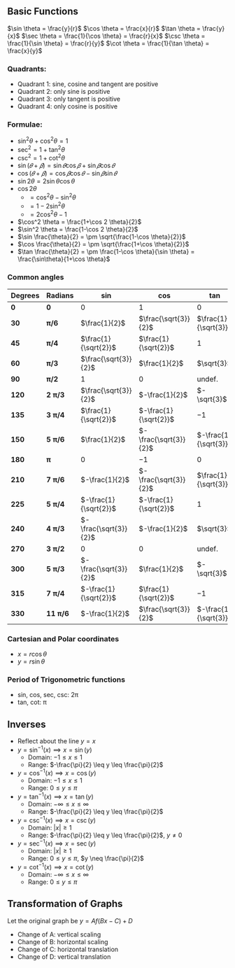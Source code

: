 ## Basic Functions
$\sin \theta = \frac{y}{r}$
$\cos \theta = \frac{x}{r}$
$\tan \theta = \frac{y}{x}$
$\sec \theta = \frac{1}{\cos \theta} = \frac{r}{x}$
$\csc \theta = \frac{1}{\sin \theta} = \frac{r}{y}$
$\cot \theta = \frac{1}{\tan \theta} = \frac{x}{y}$
### Quadrants:
- Quadrant 1: sine, cosine and tangent are positive
- Quadrant 2: only sine is positive
- Quadrant 3: only tangent is positive
- Quadrant 4: only cosine is positive
### Formulae:
- $\sin^{2} \theta+\cos^{2} \theta=1$
- $\sec^{2} = 1 + \tan^{2} \theta$
- $\csc^{2} = 1 + \cot^{2} \theta$
- $\sin (𝜃 + 𝛽)= \sin 𝜃 \cos 𝛽 + \sin 𝛽 \cos 𝜃$
- $\cos (𝜃 + 𝛽)= \cos 𝛽 \cos 𝜃 − \sin 𝛽 \sin 𝜃$
- $\sin 2 \theta= 2 \sin \theta \cos \theta$
- $\cos 2 \theta$
	- $= \cos^2 \theta - \sin^2 \theta$
	- $=1-2\sin^2\theta$
	- $=2\cos^2\theta-1$
- $\cos^2 \theta = \frac{1+\cos 2 \theta}{2}$
- $\sin^2 \theta = \frac{1-\cos 2 \theta}{2}$
- $\sin \frac{\theta}{2} = \pm \sqrt{\frac{1-\cos \theta}{2}}$
- $\cos \frac{\theta}{2} = \pm \sqrt{\frac{1+\cos \theta}{2}}$
- $\tan \frac{\theta}{2} = \pm \frac{1-\cos \theta}{\sin \theta} = \frac{\sin\theta}{1+\cos \theta}$
### Common angles

| Degrees | Radians    | sin                   | cos                   | tan                   | sec                   | csc                   | cot                   |
| ------- | ---------- | --------------------- | --------------------- | --------------------- | --------------------- | --------------------- | --------------------- |
| **0**   | **0**      | 0                     | 1                     | 0                     | undef.                | 1                     | undef.                |
| **30**  | **π/6**    | $\frac{1}{2}$         | $\frac{\sqrt{3}}{2}$  | $\frac{1}{\sqrt{3}}$  | $\frac{2}{\sqrt{3}}$  | $2$                   | $\sqrt{3}$            |
| **45**  | **π/4**    | $\frac{1}{\sqrt{2}}$  | $\frac{1}{\sqrt{2}}$  | $1$                   | $\sqrt{2}$            | $\sqrt{2}$            | $1$                   |
| **60**  | **π/3**    | $\frac{\sqrt{3}}{2}$  | $\frac{1}{2}$         | $\sqrt{3}$            | $2$                   | $\frac{2}{\sqrt{3}}$  | $\frac{1}{\sqrt{3}}$  |
| **90**  | **π/2**    | $1$                   | $0$                   | undef.                | undef.                | $1$                   | $0$                   |
| **120** | **2 π/3**  | $\frac{\sqrt{3}}{2}$  | $-\frac{1}{2}$        | $-\sqrt{3}$           | $-2$                  | $\frac{2}{\sqrt{3}}$  | $-\frac{1}{\sqrt{3}}$ |
| **135** | **3 π/4**  | $\frac{1}{\sqrt{2}}$  | $-\frac{1}{\sqrt{2}}$ | $-1$                  | $-\sqrt{2}$           | $\sqrt{2}$            | $-1$                  |
| **150** | **5 π/6**  | $\frac{1}{2}$         | $-\frac{\sqrt{3}}{2}$ | $-\frac{1}{\sqrt{3}}$ | $-\frac{2}{\sqrt{3}}$ | $2$                   | $-\sqrt{3}$           |
| **180** | **π**      | $0$                   | $-1$                  | $0$                   | $-1$                  | undef.                | undef.                |
| **210** | **7 π/6**  | $-\frac{1}{2}$        | $-\frac{\sqrt{3}}{2}$ | $\frac{1}{\sqrt{3}}$  | $-\frac{2}{\sqrt{3}}$ | $-2$                  | $\sqrt{3}$            |
| **225** | **5 π/4**  | $-\frac{1}{\sqrt{2}}$ | $-\frac{1}{\sqrt{2}}$ | $1$                   | $-\sqrt{2}$           | $-\sqrt{2}$           | $1$                   |
| **240** | **4 π/3**  | $-\frac{\sqrt{3}}{2}$ | $-\frac{1}{2}$        | $\sqrt{3}$            | $-2$                  | $-\frac{2}{\sqrt{3}}$ | $\frac{1}{\sqrt{3}}$  |
| **270** | **3 π/2**  | $0$                   | $0$                   | undef.                | undef.                | $-1$                  | $0$                   |
| **300** | **5 π/3**  | $-\frac{\sqrt{3}}{2}$ | $\frac{1}{2}$         | $-\sqrt{3}$           | $2$                   | $-\frac{2}{\sqrt{3}}$ | $-\frac{1}{\sqrt{3}}$ |
| **315** | **7 π/4**  | $-\frac{1}{\sqrt{2}}$ | $\frac{1}{\sqrt{2}}$  | $-1$                  | $\sqrt{2}$            | $-\sqrt{2}$           | $1$                   |
| **330** | **11 π/6** | $-\frac{1}{2}$        | $\frac{\sqrt{3}}{2}$  | $-\frac{1}{\sqrt{3}}$ | $\frac{2}{\sqrt{3}}$  | $-2$                  | $\sqrt{3}$            |

### Cartesian and Polar coordinates
- $x = r \cos \theta$
- $y = r \sin \theta$
### Period of Trigonometric functions
- sin, cos, sec, csc: 2π
- tan, cot: π

## Inverses
- Reflect about the line $y = x$
- $y = \sin^{-1}(x) \implies x = \sin(y)$
	- Domain: $-1 \leq x \leq 1$
	- Range: $-\frac{\pi}{2} \leq y \leq \frac{\pi}{2}$
- $y = \cos^{-1}(x) \implies x = \cos(y)$
	- Domain: $-1 \leq x \leq 1$
	- Range: $0 \leq y \leq \pi$
- $y = \tan^{-1}(x) \implies x = \tan(y)$
	- Domain: $-\infty \leq x \leq \infty$
	- Range: $-\frac{\pi}{2} \leq y \leq \frac{\pi}{2}$
- $y = \csc^{-1}(x) \implies x = \csc(y)$
	- Domain: $|x| \geq 1$
	- Range: $-\frac{\pi}{2} \leq y \leq \frac{\pi}{2}$, $y \neq 0$
- $y = \sec^{-1}(x) \implies x = \sec(y)$
	- Domain: $|x| \geq 1$
	- Range: $0 \leq y \leq \pi$, $y \neq \frac{\pi}{2}$
- $y = \cot^{-1}(x) \implies x = \cot(y)$
	- Domain: $-\infty \leq x \leq \infty$
	- Range: $0 \leq y \leq \pi$

## Transformation of Graphs
Let the original graph be $y = A f(Bx - C) + D$
- Change of A: vertical scaling
- Change of B: horizontal scaling 
- Change of C: horizontal translation
- Change of D: vertical translation
